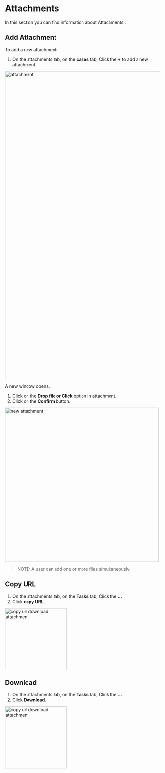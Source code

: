 # Attachments

In this section you can find information about Attachments . 

## Add Attachment

To add a new attachment:

1. On the attachments tab, on the **cases** tab, Click the **+** to add a new attachment.

<img src="../images/cases-list-attachments.png" alt="attachment" width="1000" height="1000"/>

A new window opens. 

1. Click on the **Drop file or Click** option in attachment. 
2. Click on the **Confirm** button. 

<img src="../images/cases-list-add-attachment.png" alt="new attachment" width="500" height="500"/>

> NOTE: A user can add one or more files simultaneously. 


## Copy URL

1. On the attachments tab, on the **Tasks** tab, Click the **...**
1. Click **copy URL**. 

<img src="../images/cases-list-copyurl-download.png" alt="copy url download attachment" width="200" height="200"/>

## Download

1. On the attachments tab, on the **Tasks** tab, Click the **...**
1. Click **Download**. 

<img src="../images/cases-list-copyurl-download.png" alt="copy url download attachment" width="200" height="200"/>